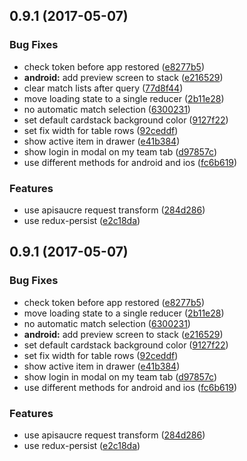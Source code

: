 <a name="0.9.1"></a>
## 0.9.1 (2017-05-07)


### Bug Fixes

* check token before app restored ([e8277b5](https://github.com/arnef/ligatool-hamburg/commit/e8277b5))
* **android:** add preview screen to stack ([e216529](https://github.com/arnef/ligatool-hamburg/commit/e216529))
* clear match lists after query ([77d8f44](https://github.com/arnef/ligatool-hamburg/commit/77d8f44))
* move loading state to a single reducer ([2b11e28](https://github.com/arnef/ligatool-hamburg/commit/2b11e28))
* no automatic match selection ([6300231](https://github.com/arnef/ligatool-hamburg/commit/6300231))
* set default cardstack background color ([9127f22](https://github.com/arnef/ligatool-hamburg/commit/9127f22))
* set fix width for table rows ([92ceddf](https://github.com/arnef/ligatool-hamburg/commit/92ceddf))
* show active item in drawer ([e41b384](https://github.com/arnef/ligatool-hamburg/commit/e41b384))
* show login in modal on my team tab ([d97857c](https://github.com/arnef/ligatool-hamburg/commit/d97857c))
* use different methods for android and ios ([fc6b619](https://github.com/arnef/ligatool-hamburg/commit/fc6b619))


### Features

* use apisaucre request transform ([284d286](https://github.com/arnef/ligatool-hamburg/commit/284d286))
* use redux-persist ([e2c18da](https://github.com/arnef/ligatool-hamburg/commit/e2c18da))



<a name="0.9.1"></a>
## 0.9.1 (2017-05-07)


### Bug Fixes

* check token before app restored ([e8277b5](https://github.com/arnef/ligatool-hamburg/commit/e8277b5))
* move loading state to a single reducer ([2b11e28](https://github.com/arnef/ligatool-hamburg/commit/2b11e28))
* no automatic match selection ([6300231](https://github.com/arnef/ligatool-hamburg/commit/6300231))
* **android:** add preview screen to stack ([e216529](https://github.com/arnef/ligatool-hamburg/commit/e216529))
* set default cardstack background color ([9127f22](https://github.com/arnef/ligatool-hamburg/commit/9127f22))
* set fix width for table rows ([92ceddf](https://github.com/arnef/ligatool-hamburg/commit/92ceddf))
* show active item in drawer ([e41b384](https://github.com/arnef/ligatool-hamburg/commit/e41b384))
* show login in modal on my team tab ([d97857c](https://github.com/arnef/ligatool-hamburg/commit/d97857c))
* use different methods for android and ios ([fc6b619](https://github.com/arnef/ligatool-hamburg/commit/fc6b619))


### Features

* use apisaucre request transform ([284d286](https://github.com/arnef/ligatool-hamburg/commit/284d286))
* use redux-persist ([e2c18da](https://github.com/arnef/ligatool-hamburg/commit/e2c18da))



